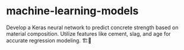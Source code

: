 # machine-learning-models
Develop a Keras neural network to predict concrete strength based on material composition. Utilize features like cement, slag, and age for accurate regression modeling. 🏗️🧱
